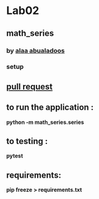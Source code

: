# Lab02 
## math_series
### by [alaa abualadoos](https://www.linkedin.com/in/alaa-abu-al-adoos-047428237/)

### setup

## [pull request](https://github.com/alaa-adoos/math-series/pull/2)
## to run the application :
**python -m math_series.series**

## to testing :
**pytest**

## requirements:
**pip freeze > requirements.txt**

